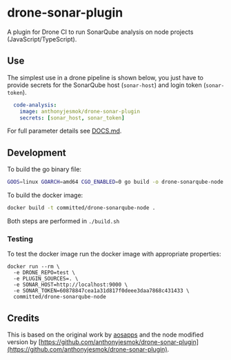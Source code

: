 # drone-sonar-plugin

A plugin for Drone CI to run SonarQube analysis on node projects (JavaScript/TypeScript).

## Use

The simplest use in a drone pipeline is shown below, you just have to provide secrets for the SonarQube host (`sonar-host`) and login token (`sonar-token`).

```yaml
  code-analysis:
    image: anthonyjesmok/drone-sonar-plugin
    secrets: [sonar_host, sonar_token]
```

For full parameter details see [DOCS.md](DOCS.md).

## Development

To build the go binary file:

```bash
GOOS=linux GOARCH=amd64 CGO_ENABLED=0 go build -o drone-sonarqube-node
```

To build the docker image:

```bash
docker build -t committed/drone-sonarqube-node .
```

Both steps are performed in `./build.sh`

### Testing

To test the docker image run the docker image with appropriate properties:

```commandline
docker run --rm \
  -e DRONE_REPO=test \
  -e PLUGIN_SOURCES=. \
  -e SONAR_HOST=http://localhost:9000 \
  -e SONAR_TOKEN=60878847cea1a31d817f0deee3daa7868c431433 \
  committed/drone-sonarqube-node
```

## Credits

This is based on the original work by [aosapps](https://github.com/aosapps/drone-sonar-plugin) and the node modified version by [https://github.com/anthonyjesmok/drone-sonar-plugin](https://github.com/anthonyjesmok/drone-sonar-plugin).
